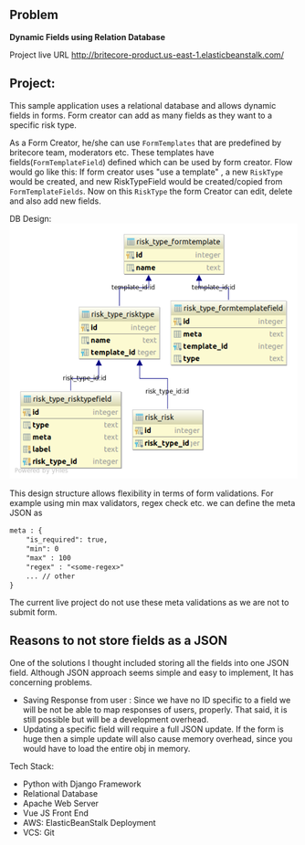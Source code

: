 Problem
-------
**Dynamic Fields using Relation Database**

Project live URL  http://britecore-product.us-east-1.elasticbeanstalk.com/


Project:
--------
This sample application uses a relational database and allows dynamic fields in forms. Form creator can add as many fields as they want to a specific risk type.

As a Form Creator, he/she can use `FormTemplates` that are predefined by britecore team, moderators etc. These templates have fields(`FormTemplateField`) defined which can be used by form creator. 
Flow would go like this:  If form creator uses "use a template" , a new `RiskType` would be created, and new RiskTypeField would be created/copied from `FormTemplateFields`.
Now on this `RiskType` the form Creator can edit, delete and also add new fields. 

DB Design: 
![DB design](https://github.com/scripterkaran/britecore-product-development/blob/master/diagram.png)



This design structure allows flexibility in terms of form validations. 
For example using min max validators, regex check etc. 
we can define the meta JSON as

    meta : {
	    "is_required": true,
	    "min": 0
	    "max" : 100
	    "regex" : "<some-regex>"
	    ... // other 
    }

The current live project do not use these meta validations as we are not to submit form.


Reasons to not store fields as a JSON
-------------------------------------
One of the solutions I thought included storing all the fields into one JSON field.
Although JSON approach seems simple and easy to implement, It has concerning problems.

 - Saving Response from user :
 Since we have no ID specific to a field we will be not be able to map  responses of users, properly. That said, it is still possible but will be a development overhead. 
 - Updating a specific field will require a full JSON update.
 If the form is huge then a simple update will also cause memory overhead, since you would have to load the entire obj in memory.
 

Tech Stack:

 - Python with Django Framework
 - Relational Database 
 - Apache Web Server
 - Vue JS Front End
 - AWS: ElasticBeanStalk Deployment
 - VCS: Git






